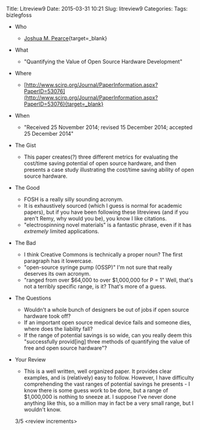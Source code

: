 Title: Litreview9
Date: 2015-03-31 10:21
Slug: litreview9
Categories: 
Tags: bizlegfoss

- Who
    - [Joshua M. Pearce](http://www.mtu.edu/ece/department/faculty/full-time/pearce/){target=_blank}

- What
    - "Quantifying the Value of Open Source Hardware Development"

- Where
    - [http://www.scirp.org/Journal/PaperInformation.aspx?PaperID=53076](http://www.scirp.org/Journal/PaperInformation.aspx?PaperID=53076){target=_blank}

- When
    - "Received 25 November 2014; revised 15 December 2014; accepted 25 December 2014"

- The Gist
    - This paper creates(?) three different metrics for evaluating the cost/time saving potential of open source hardware, and then presents a case study illustrating the cost/time saving ability of open source hardware.

- The Good
    - FOSH is a really silly sounding acronym.
    - It is exhaustively sourced (which I guess is normal for academic papers), but if you have been following these litreviews (and if you aren't Remy, why would you be), you know I like citations.
    - "electrospinning novel materials" is a fantastic phrase, even if it has *extremely* limited applications.

- The Bad
    - I think Creative Commons is technically a proper noun? The first paragraph has it lowercase.
    - "open-source syringe pump (OSSP)" I'm not sure that really deserves its own acronym.
    - "ranged from over $64,000 to over $1,000,000 for P = 1" Well, that's not a terribly specific range, is it? That's more of a guess.

- The Questions
    - Wouldn't a whole bunch of designers be out of jobs if open source hardware took off?
    - If an important open source medical device fails and someone dies, where does the liability fall?
    - If the range of potential savings is so wide, can you really deem this "successfully provid[ing] three methods of quantifying the value of free and open source hardware"?

- Your Review
    - This is a well written, well organized paper. It provides clear examples, and is (relatively) easy to follow. However, I have difficulty comprehending the vast ranges of potential savings he presents - I know there is some guess work to be done, but a range of $1,000,000 is nothing to sneeze at. I suppose I've never done anything like this, so a million may in fact be a very small range, but I wouldn't know.

    3/5 <review increments\>